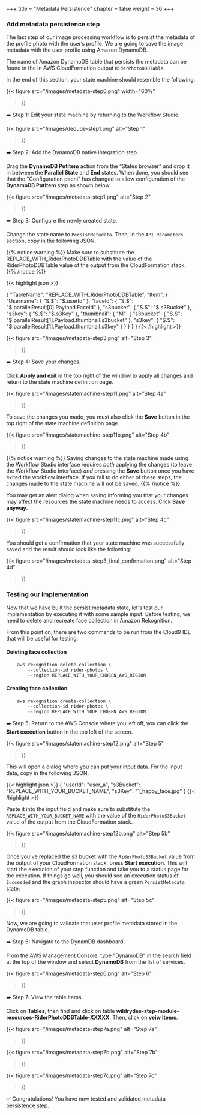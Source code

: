 +++
title = "Metadata Persistence"
chapter = false
weight = 36
+++

### Add metadata persistence step

The last step of our image processing workflow is to persist the metadata of the profile photo with the user’s profile. We are going to save the image metadata with the user profile using Amazon DynamoDB.

The name of Amazon DynamoDB table that persists the metadata can be found in the in AWS CloudFormation output `RiderPhotoDDBTable`.

In the end of this section, your state machine should resemble the following:

{{< figure
	src="/images/metadata-step0.png"
	width="60%"
>}}


➡️ Step 1: Edit your state machine by returning to the Workflow Studio.


{{< figure
	src="/images/dedupe-step1.png"
	alt="Step 1"
>}}


➡️ Step 2: Add the DynamoDB native integration step.

Drag the **DynamoDB PutItem** action from the “States browser” and drop it in between the **Parallel State** and **End** states. When done, you should see that the "Configuration paenl" has changed to allow configuration of the **DynamoDB PutItem** step as shown below.


{{< figure
	src="/images/metadata-step1.png"
	alt="Step 2"
>}}


➡️ Step 3: Configure the newly created state.

Change the state name to `PersistMetadata`. Then, in the `API Parameters` section, copy in the following JSON.

{{% notice warning %}}
Make sure to substitute the REPLACE_WITH_RiderPhotoDDBTable with the value of the RiderPhotoDDBTable value of the output from the CloudFormation stack.
{{% /notice %}}


{{< highlight json >}}

{
  "TableName": "REPLACE_WITH_RiderPhotoDDBTable",
  "Item": {
    "Username": {
      "S.$": "$.userId"
    },
    "faceId": {
      "S.$": "$.parallelResult[0].Payload.FaceId"
    },
    "s3bucket": {
      "S.$": "$.s3Bucket"
    },
    "s3key": {
      "S.$": "$.s3Key"
    },
    "thumbnail": {
      "M": {
        "s3bucket": {
          "S.$": "$.parallelResult[1].Payload.thumbnail.s3bucket"
        },
        "s3key": {
          "S.$": "$.parallelResult[1].Payload.thumbnail.s3key"
        }
      }
    }
  }
}
{{< /highlight >}}


{{< figure
	src="/images/metadata-step3.png"
	alt="Step 3"
>}}



➡️ Step 4: Save your changes.

Click **Apply and exit** in the top right of the window to apply all changes and return to the state machine definition page.

{{< figure
	src="/images/statemachine-step11.png"
	alt="Step 4a"
>}}

To save the changes you made, you must also click the **Save** button in the top right of the state machine definition page.


{{< figure
	src="/images/statemachine-step11b.png"
	alt="Step 4b"
>}}


{{% notice warning %}}
Saving changes to the state machine made using the Workflow Studio interface requires *both* applying the changes (to leave the Workflow Studio interface) *and* pressing the **Save** button once you have exited the workflow interface. If you fail to do either of these steps, the changes made to the state machine will not be saved.
{{% /notice %}}

You may get an alert dialog when saving informing you that your changes may affect the resources the state machine needs to access. Click **Save anyway**.

{{< figure
	src="/images/statemachine-step11c.png"
	alt="Step 4c"
>}}

You should get a confirmation that your state machine was successfully saved and the result should look like the following:


{{< figure
	src="/images/metadata-step3_final_confirmation.png"
	alt="Step 4d"
>}}

### Testing our implementation

Now that we have built the persist metadata state, let's test our implementation by executing it with some sample input. Before testing, we need to delete and recreate face collection in Amazon Rekognition.

From this point on, there are two commands to be run from the Cloud9 IDE that will be useful for testing:

#### Deleting face collection

		aws rekognition delete-collection \
			--collection-id rider-photos \
			--region REPLACE_WITH_YOUR_CHOSEN_AWS_REGION

#### Creating face collection

		aws rekognition create-collection \
			--collection-id rider-photos \
			--region REPLACE_WITH_YOUR_CHOSEN_AWS_REGION


➡️ Step 5: Return to the AWS Console where you left off, you can click the **Start execution** button in the top left of the screen.

{{< figure
	src="/images/statemachine-step12.png"
	alt="Step 5"
>}}

This will open a dialog where you can put your input data. For the input data, copy in the following JSON.   

{{< highlight json >}}
{
"userId": "user_a",
"s3Bucket": "REPLACE_WITH_YOUR_BUCKET_NAME",
"s3Key": "1_happy_face.jpg"
}	{{< /highlight >}}

Paste it into the input field and make sure to substitute the `REPLACE_WITH_YOUR_BUCKET_NAME` with the value of the `RiderPhotoS3Bucket` value of the output from the CloudFormation stack.

{{< figure
	src="/images/statemachine-step12b.png"
	alt="Step 5b"
>}}

Once you've replaced the s3 bucket with the `RiderPhotoS3Bucket` value from the output of your CloudFormation stack, press **Start execution**. This will start the execution of your step function and take you to a status page for the execution. If things go well, you should see an execution status of `Succeeded` and the graph inspector should have a green `PersistMetadata` state.

{{< figure
	src="/images/metadata-step5.png"
	alt="Step 5c"
>}}

Now, we are going to validate that user profile metadata stored in the DynamoDB table.

➡️ Step 6: Navigate to the DynamDB dashboard.

From the AWS Management Console, type "DynamoDB" in the search field at the top of the window and select **DynamoDB** from the list of services.

{{< figure
	src="/images/metadata-step6.png"
	alt="Step 6"
>}}

➡️ Step 7: View the table items.

Click on **Tables**, then find and click on table **wildrydes-step-module-resources-RiderPhotoDDBTable-XXXXX**. Then, click on **veiw Items**.

{{< figure
	src="/images/metadata-step7a.png"
	alt="Step 7a"
>}}


{{< figure
	src="/images/metadata-step7b.png"
	alt="Step 7b"
>}}


{{< figure
	src="/images/metadata-step7c.png"
	alt="Step 7c"
>}}

:white_check_mark: Congratulations! You have now tested and validated metadata persistence step.
